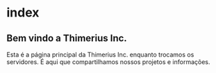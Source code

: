 # index

## Bem vindo a Thimerius Inc.

Esta é a página principal da Thimerius Inc. enquanto trocamos os servidores. É aqui que compartilhamos nossos projetos e informações.